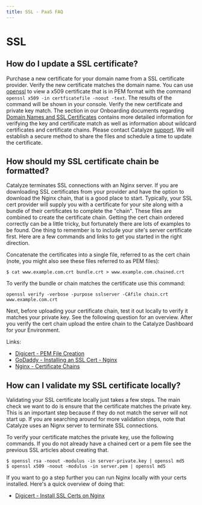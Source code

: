 ```yaml
---
title: SSL - PaaS FAQ
---
```


# SSL

## How do I update a SSL certificate?

Purchase a new certificate for your domain name from a SSL certificate provider. Verify the new certificate matches the domain name.  You can use [openssl](https://www.openssl.org/docs/) to view a x509 certificate that is in PEM format with the command `openssl x509 -in certficatefile -noout -text`. The results of the command will be  shown in your console.  Verify the new certificate and private key match. The section in our Onboarding documents regarding [Domain Names and SSL Certificates](https://resources.catalyze.io/paas/getting-started/deploying-your-first-app/domain-names/) contains more detailed information for verifying the key and certificate match as well as information about wildcard certificates and certificate chains.  Please contact Catalyze [support](https://catalyzeio.zendesk.com/hc/en-us/requests/new).   We will establish a secure method to share the files and schedule a time to update the certificate.


## How should my SSL certificate chain be formatted?

Catalyze terminates SSL connections with an Nginx server. If you are downloading SSL certificates
from your provider and have the option to download the Nginx chain, that is a good place to start.
Typically, your SSL cert provider will supply you with a certificate for your site along with a
bundle of their certificates to complete the "chain". These files are combined to create the 
certificate chain. Getting the cert chain ordered correctly can be a little tricky, but fortunately
there are lots of examples to be found. One thing to remember is to include your site's server 
certificate first. Here are a few commands and links to get you started in the right direction.

Concatenate the certificates into a single file, referred to as the cert chain (note, you might
also see these files referred to as PEM files):

```
$ cat www.example.com.crt bundle.crt > www.example.com.chained.crt
```

To verify the bundle or chain matches the certificate use this command:

```
openssl verify -verbose -purpose sslserver -CAfile chain.crt www.example.com.crt
```

Next, before uploading your certificate chain, test it out locally to verify it matches your private key.
See the following question for an overview. After you verify the cert chain upload the entire chain
to the Catalyze Dashboard for your Environment.

Links:

* [Digicert - PEM File Creation](https://www.digicert.com/ssl-support/pem-ssl-creation.htm)
* [GoDaddy - Installing an SSL Cert - Nginx](https://support.godaddy.com/help/article/6722/installing-an-ssl-certificate-nginx?locale=en)
* [Nginx - Certificate Chains](http://nginx.org/en/docs/http/configuring_https_servers.html#chains)


## How can I validate my SSL certificate locally?

Validating your SSL certificate locally just takes a few steps. The main check we want to do is
ensure that the certificate matches the private key. This is an important step because if they do
not match the server will not start up. If you are searching around for more validation steps, note
that Catalyze uses an Nignx server to terminate SSL connections.

To verify your certificate matches the private key, use the following commands. If you do not
already have a chained cert or a pem file see the previous SSL articles about creating that.

```
$ openssl rsa -noout -modulus -in server-private.key | openssl md5
$ openssl x509 -noout -modulus -in server.pem | openssl md5
```

If you want to go a step further you can run Nginx locally with your certs installed. Here's a quick
overview of doing that:

* [Digicert - Install SSL Certs on Nginx](https://www.digicert.com/ssl-certificate-installation-nginx.htm)

